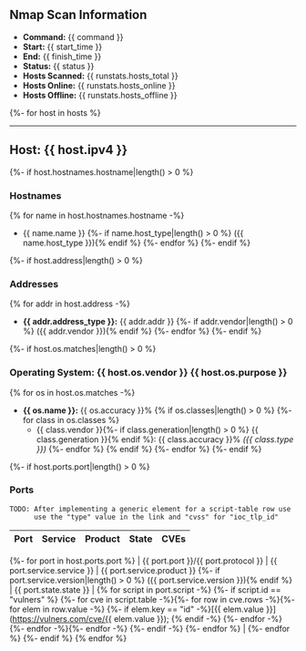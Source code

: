 ## Nmap Scan Information

* **Command:** {{ command }}
* **Start:** {{ start_time }}
* **End:** {{ finish_time }}
* **Status:** {{ status }}
* **Hosts Scanned:** {{ runstats.hosts_total }}
* **Hosts Online:** {{ runstats.hosts_online }}
* **Hosts Offline:** {{ runstats.hosts_offline }}


{%- for host in hosts %}

----

## Host: {{ host.ipv4 }}

{%- if host.hostnames.hostname|length() > 0 %}

### Hostnames

{% for name in host.hostnames.hostname -%}
* {{ name.name }} {%- if name.host_type|length() > 0 %} ({{ name.host_type }}){% endif %}
{%- endfor %}
{%- endif %}

{%- if host.address|length() > 0 %}

### Addresses

{% for addr in host.address -%}
* **{{ addr.address_type }}:** {{ addr.addr }} {%- if addr.vendor|length() > 0 %} ({{ addr.vendor }}){% endif %}
{%- endfor %}
{%- endif %}

{%- if host.os.matches|length() > 0 %}

### Operating System: {{ host.os.vendor }} {{ host.os.purpose }}

{% for os in host.os.matches -%}
* **{{ os.name }}:** {{ os.accuracy }}% {% if os.classes|length() > 0 %}
  {%- for class in os.classes %}
  * {{ class.vendor }}{%- if class.generation|length() > 0 %} {{ class.generation }}{% endif %}: {{ class.accuracy }}% *({{ class.type }})*
  {%- endfor %}
{% endif %}
{%- endfor %}
{%- endif %}

{%- if host.ports.port|length() > 0 %}

### Ports

```
TODO: After implementing a generic element for a script-table row use
      use the "type" value in the link and "cvss" for "ioc_tlp_id"
```

| Port | Service | Product | State | CVEs |
|----|----|----|----|----|

{%- for port in host.ports.port %}
| {{ port.port }}/{{ port.protocol }} | {{ port.service.service }} | {{ port.service.product }} {%- if port.service.version|length() > 0 %} ({{ port.service.version }}){% endif %} | {{ port.state.state }} | {% for script in port.script -%}
  {%- if script.id == "vulners" %}
    {%- for cve in script.table -%}{%- for row in cve.rows -%}{%- for elem in row.value -%}
      {%- if elem.key == "id" -%}[{{ elem.value }}](https://vulners.com/cve/{{ elem.value }}); {% endif -%}
    {%- endfor -%}{%- endfor -%}{%- endfor -%}
  {%- endif -%}
{%- endfor %} |
{%- endfor %}
{%- endif %}
{% endfor %}
